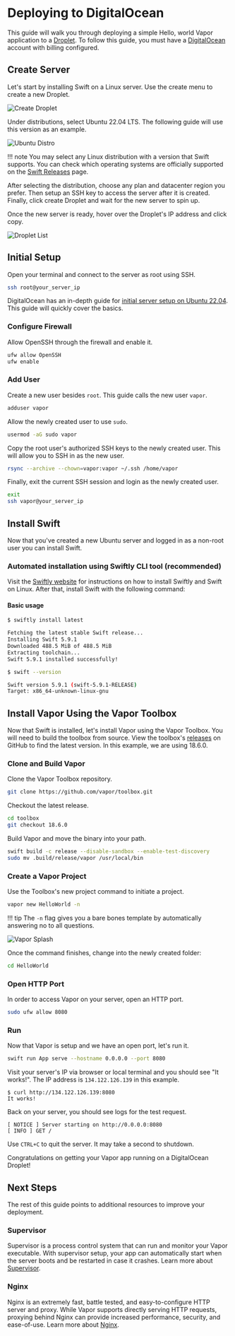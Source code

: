 # Deploying to DigitalOcean

This guide will walk you through deploying a simple Hello, world Vapor application to a [Droplet](https://www.digitalocean.com/products/droplets/). To follow this guide, you must have a [DigitalOcean](https://www.digitalocean.com) account with billing configured.

## Create Server

Let's start by installing Swift on a Linux server. Use the create menu to create a new Droplet.

![Create Droplet](../images/digital-ocean-create-droplet.png)

Under distributions, select Ubuntu 22.04 LTS. The following guide will use this version as an example.

![Ubuntu Distro](../images/digital-ocean-distributions-ubuntu.png)

!!! note 
	You may select any Linux distribution with a version that Swift supports. You can check which operating systems are officially supported on the [Swift Releases](https://swift.org/download/#releases) page.

After selecting the distribution, choose any plan and datacenter region you prefer. Then setup an SSH key to access the server after it is created. Finally, click create Droplet and wait for the new server to spin up.

Once the new server is ready, hover over the Droplet's IP address and click copy.

![Droplet List](../images/digital-ocean-droplet-list.png)

## Initial Setup

Open your terminal and connect to the server as root using SSH.

```sh
ssh root@your_server_ip
```

DigitalOcean has an in-depth guide for [initial server setup on Ubuntu 22.04](https://www.digitalocean.com/community/tutorials/initial-server-setup-with-ubuntu-22-04). This guide will quickly cover the basics.

### Configure Firewall

Allow OpenSSH through the firewall and enable it.

```sh
ufw allow OpenSSH
ufw enable
```

### Add User

Create a new user besides `root`. This guide calls the new user `vapor`.

```sh
adduser vapor
```

Allow the newly created user to use `sudo`.

```sh
usermod -aG sudo vapor
```

Copy the root user's authorized SSH keys to the newly created user. This will allow you to SSH in as the new user.

```sh
rsync --archive --chown=vapor:vapor ~/.ssh /home/vapor
```

Finally, exit the current SSH session and login as the newly created user. 

```sh
exit
ssh vapor@your_server_ip
```

## Install Swift

Now that you've created a new Ubuntu server and logged in as a non-root user you can install Swift. 

### Automated installation using Swiftly CLI tool (recommended)

Visit the [Swiftly website](https://swiftlang.github.io/swiftly/) for instructions on how to install Swiftly and Swift on Linux. After that, install Swift with the following command:

#### Basic usage

```sh
$ swiftly install latest

Fetching the latest stable Swift release...
Installing Swift 5.9.1
Downloaded 488.5 MiB of 488.5 MiB
Extracting toolchain...
Swift 5.9.1 installed successfully!

$ swift --version

Swift version 5.9.1 (swift-5.9.1-RELEASE)
Target: x86_64-unknown-linux-gnu
```

## Install Vapor Using the Vapor Toolbox

Now that Swift is installed, let's install Vapor using the Vapor Toolbox. You will need to build the toolbox from source. View the toolbox's [releases](https://github.com/vapor/toolbox/releases) on GitHub to find the latest version. In this example, we are using 18.6.0.

### Clone and Build Vapor

Clone the Vapor Toolbox repository.

```sh
git clone https://github.com/vapor/toolbox.git
```

Checkout the latest release.

```sh
cd toolbox
git checkout 18.6.0
```

Build Vapor and move the binary into your path.

```sh
swift build -c release --disable-sandbox --enable-test-discovery
sudo mv .build/release/vapor /usr/local/bin
```

### Create a Vapor Project

Use the Toolbox's new project command to initiate a project.

```sh
vapor new HelloWorld -n
```

!!! tip
	The `-n` flag gives you a bare bones template by automatically answering no to all questions.


![Vapor Splash](../images/vapor-splash.png)

Once the command finishes, change into the newly created folder:

```sh
cd HelloWorld
``` 

### Open HTTP Port

In order to access Vapor on your server, open an HTTP port.

```sh
sudo ufw allow 8080
```

### Run

Now that Vapor is setup and we have an open port, let's run it. 

```sh
swift run App serve --hostname 0.0.0.0 --port 8080
```

Visit your server's IP via browser or local terminal and you should see "It works!". The IP address is `134.122.126.139` in this example.

```
$ curl http://134.122.126.139:8080
It works!
```

Back on your server, you should see logs for the test request.

```
[ NOTICE ] Server starting on http://0.0.0.0:8080
[ INFO ] GET /
```

Use `CTRL+C` to quit the server. It may take a second to shutdown.

Congratulations on getting your Vapor app running on a DigitalOcean Droplet!

## Next Steps

The rest of this guide points to additional resources to improve your deployment. 

### Supervisor

Supervisor is a process control system that can run and monitor your Vapor executable. With supervisor setup, your app can automatically start when the server boots and be restarted in case it crashes. Learn more about [Supervisor](../deploy/supervisor.md).

### Nginx

Nginx is an extremely fast, battle tested, and easy-to-configure HTTP server and proxy. While Vapor supports directly serving HTTP requests, proxying behind Nginx can provide increased performance, security, and ease-of-use. Learn more about [Nginx](../deploy/nginx.md).
